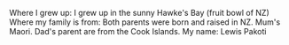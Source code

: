Where I grew up: I grew up in the sunny Hawke's Bay (fruit bowl of NZ)
Where my family is from: Both parents were born and raised in NZ. Mum's Maori. Dad's parent are from the Cook Islands.
My name: Lewis Pakoti